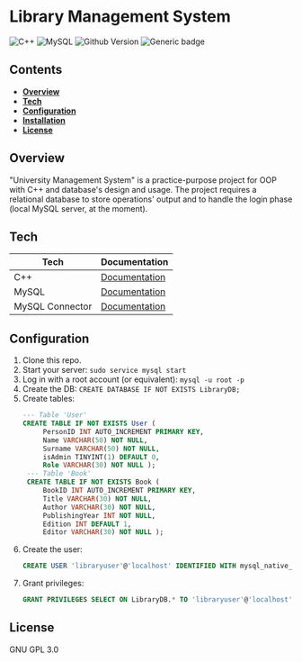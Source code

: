# Library Management System
  ![C++](https://img.shields.io/badge/C%2B%2B-00599C?style=for-the-badge&logo=c%2B%2B&logoColor=white) ![MySQL](https://img.shields.io/badge/mysql-%2300f.svg?style=for-the-badge&logo=mysql&logoColor=white)
  ![Github Version](https://img.shields.io/badge/version-0.1.1-yellow) ![Generic badge](https://img.shields.io/badge/status-first_prototype-yellow)
  
 ## Contents
 - **[Overview](#overview)**
 - **[Tech](#tech)**
 - **[Configuration](#configuration)**
 - **[Installation](#installation)**
 - **[License](#license)**
  
## Overview
"University Management System" is a practice-purpose project for OOP with C++ and database's design and usage. The project requires a relational database to store operations' output and to handle the login phase (local MySQL server, at the moment).

## Tech
| Tech | Documentation |
| ------ | ------ |
| C++ | [Documentation](https://en.cppreference.com/) |
| MySQL | [Documentation](https://dev.mysql.com/doc/) |
| MySQL Connector | [Documentation](https://dev.mysql.com/doc/connector-cpp/8.0/en/) |

## Configuration
1. Clone this repo.
2. Start your server: `sudo service mysql start`
3. Log in with a root account (or equivalent): `mysql -u root -p`
4. Create the DB: `CREATE DATABASE IF NOT EXISTS LibraryDB;`
5. Create tables:
   ```sql
   --- Table 'User'
   CREATE TABLE IF NOT EXISTS User (
        PersonID INT AUTO_INCREMENT PRIMARY KEY,
        Name VARCHAR(50) NOT NULL,
        Surname VARCHAR(50) NOT NULL,
        isAdmin TINYINT(1) DEFAULT 0,
        Role VARCHAR(30) NOT NULL );
    --- Table 'Book'
    CREATE TABLE IF NOT EXISTS Book (
        BookID INT AUTO_INCREMENT PRIMARY KEY,
        Title VARCHAR(30) NOT NULL,
        Author VARCHAR(30) NOT NULL,
        PublishingYear INT NOT NULL,
        Edition INT DEFAULT 1,
        Editor VARCHAR(30) NOT NULL );
   ```
6. Create the user:
    ```sql
    CREATE USER 'libraryuser'@'localhost' IDENTIFIED WITH mysql_native_password BY 'Password1!';
    ```
7. Grant privileges:
    ```sql
    GRANT PRIVILEGES SELECT ON LibraryDB.* TO 'libraryuser'@'localhost'; 
    ```

## License

GNU GPL 3.0